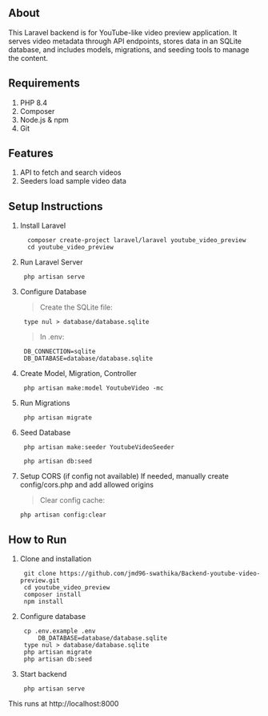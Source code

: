 ## About

This Laravel backend is for YouTube-like video preview application. It serves video metadata through API endpoints, stores data in an SQLite database, and includes models, migrations, and seeding tools to manage the content.

## Requirements

1. PHP 8.4
2. Composer
3. Node.js & npm
4. Git

## Features

1. API to fetch and search videos
2. Seeders load sample video data

## Setup Instructions

1. Install Laravel
    >
         composer create-project laravel/laravel youtube_video_preview
         cd youtube_video_preview

2. Run Laravel Server
    >
        php artisan serve

3. Configure Database
    > Create the SQLite file:

        type nul > database/database.sqlite

    > In .env:

        DB_CONNECTION=sqlite
        DB_DATABASE=database/database.sqlite

4. Create Model, Migration, Controller
    >
        php artisan make:model YoutubeVideo -mc

5. Run Migrations
    >
        php artisan migrate

6. Seed Database
    >
        php artisan make:seeder YoutubeVideoSeeder
    
        php artisan db:seed

7. Setup CORS (if config not available)
    If needed, manually create config/cors.php and add allowed origins

    > Clear config cache:
    
       php artisan config:clear

## How to Run

1. Clone and installation
    >
        git clone https://github.com/jmd96-swathika/Backend-youtube-video-preview.git
        cd youtube_video_preview
        composer install
        npm install

2. Configure database
    >
        cp .env.example .env
            DB_DATABASE=database/database.sqlite
        type nul > database/database.sqlite
        php artisan migrate
        php artisan db:seed

3. Start backend
    >
        php artisan serve

This runs at http://localhost:8000
